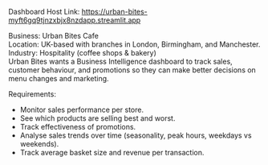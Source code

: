 Dashboard Host Link: https://urban-bites-myft6gq9tjnzxbjx8nzdapp.streamlit.app

Business: Urban Bites Cafe <br>
Location: UK-based with branches in London, Birmingham, and Manchester. <br>
Industry: Hospitality (coffee shops & bakery) <br>
Urban Bites wants a Business Intelligence dashboard to track sales, customer behaviour, and promotions so they can make better decisions on menu changes and marketing.

Requirements: <br>
- Monitor sales performance per store.<br>
- See which products are selling best and worst. <br>
- Track effectiveness of promotions. <br>
- Analyse sales trends over time (seasonality, peak hours, weekdays vs weekends). <br>
- Track average basket size and revenue per transaction. <br>
